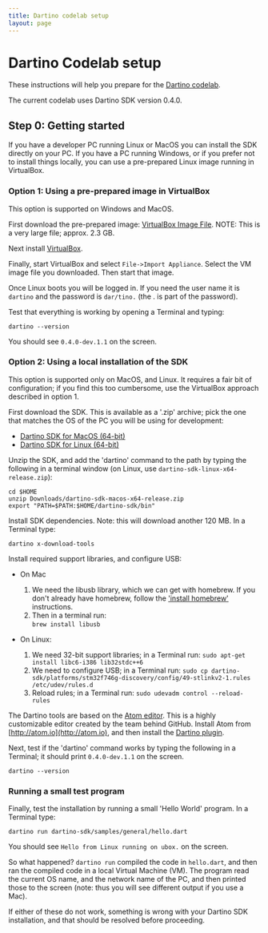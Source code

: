 ```yaml
---
title: Dartino codelab setup
layout: page
---
```


# Dartino Codelab setup

These instructions will help you prepare for the [Dartino codelab](index.html).

The current codelab uses Dartino SDK version 0.4.0.

## Step 0: Getting started

If you have a developer PC running Linux or MacOS you can install the SDK
directly on your PC. If you have a PC running Windows, or if you prefer not to
install things locally, you can use a pre-prepared Linux image running in
VirtualBox.

### Option 1: Using a pre-prepared image in VirtualBox

This option is supported on Windows and MacOS.

First download the pre-prepared image: <a href="https://storage.googleapis.com/dartino-archive/channels/dev/raw/0.4.0-dev.1.1/sdk/codelab.ova"
onclick="ga('send', 'event', 'Downloads', 'VirtualBox VM');">VirtualBox Image File</a>. NOTE: This is a very large file; approx.
2.3 GB.

Next install [VirtualBox](https://www.virtualbox.org/).

Finally, start VirtualBox and select `File->Import Appliance`. Select the VM
image file you downloaded. Then start that image.

Once Linux boots you will be logged in. If you need the user name it is
`dartino` and the password is `dar/tino.` (the . is part of the password).

Test that everything is working by opening a Terminal and typing:

```
dartino --version
```

You should see `0.4.0-dev.1.1` on the screen.

### Option 2: Using a local installation of the SDK

This option is supported only on MacOS, and Linux. It requires a fair bit of
configuration; if you find this too cumbersome, use the VirtualBox approach
described in option 1.

First download the SDK. This is available as a '.zip' archive; pick the one that
matches the OS of the PC you will be using for development:

* <a href="https://storage.googleapis.com/dartino-archive/channels/dev/raw/0.4.0-dev.1.1/sdk/dartino-sdk-macos-x64-release.zip"
onclick="ga('send', 'event', 'Downloads', 'MacOS SDK');">Dartino SDK for MacOS (64-bit)</a>
* <a href="https://storage.googleapis.com/dartino-archive/channels/dev/raw/0.4.0-dev.1.1/sdk/dartino-sdk-linux-x64-release.zip"
onclick="ga('send', 'event', 'Downloads', 'Linux SDK');">Dartino SDK for Linux (64-bit)</a>

Unzip the SDK, and add the 'dartino' command to the path by typing the following
in a terminal window (on Linux, use `dartino-sdk-linux-x64-release.zip`):

```
cd $HOME
unzip Downloads/dartino-sdk-macos-x64-release.zip
export "PATH=$PATH:$HOME/dartino-sdk/bin"
```

Install SDK dependencies. Note: this will download another 120 MB. In a Terminal
type:

```
dartino x-download-tools
```

Install required support libraries, and configure USB:

* On Mac
  1. We need the libusb library, which we can get with homebrew. If you
 don't already have homebrew, follow the ['install homebrew'](http://brew.sh/)
 instructions.
  1. Then in a terminal run:
  <br>`brew install libusb`

* On Linux:
  1. We need 32-bit support libraries; in a Terminal run: `sudo apt-get install libc6-i386 lib32stdc++6`
  1. We need to configure USB; in a Terminal run: `sudo cp dartino-sdk/platforms/stm32f746g-discovery/config/49-stlinkv2-1.rules /etc/udev/rules.d`
  1. Reload rules; in a Terminal run: `sudo udevadm control --reload-rules`

The Dartino tools are based on the [Atom editor](http://atom.io). This is a
highly customizable editor created by the team behind GitHub. Install Atom from
[http://atom.io](http://atom.io), and then install the [Dartino
plugin](https://atom.io/packages/dartino).

Next, test if the 'dartino' command works by typing the following in a
Terminal; it should print `0.4.0-dev.1.1` on the screen.

```
dartino --version
```


### Running a small test program

Finally, test the installation by running a small 'Hello World' program. In a
Terminal type:

```
dartino run dartino-sdk/samples/general/hello.dart
```

You should see `Hello from Linux running on ubox.` on the screen.

So what happened? `dartino run` compiled the code in `hello.dart`, and then ran
the compiled code in a local Virtual Machine (VM). The program read the
current OS name, and the network name of the PC, and then printed those to the
screen (note: thus you will see different output if you use a Mac).

If either of these do not work, something is wrong with your Dartino SDK
installation, and that should be resolved before proceeding.
